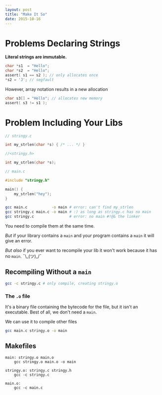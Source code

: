 ```yaml
---
layout: post
title: "Make It So"
date: 2015-10-16
---
```

# Problems Declaring Strings

**Literal strings are immutable.**

```c
char *s1  = "Hello";
char *s2  = "Hello";
assert( s1 == s2 ); // only allocates once
*s2 = 'J'; // segfault
```

However, array notation results in a new allocation

```c
char s3[] = "Hello"; // allocates new memory
assert( s3 != s1 );
```

# Problem Including Your Libs

```c
// stringy.c

int my_strlen(char *s) { /* ... */ }
```

```c
//<stringy.h>

int my_strlen(char *s);
```

```c
// main.c

#include "stringy.h"

main() {
    my_strlen("hey");
}
```

```sh
gcc main.c           -o main # error: can't find my_strlen
gcc stringy.c main.c -o main # :) as long as stringy.c has no main
gcc stringy.c                # error: no main #!@& the linker
```

You need to compile them at the same time.

_But_ if your library contains a `main` and your program contains a `main` it will give an error.

_But also_ if you ever want to recompile your lib it won't work because it has no `main`. ¯\\\_(ツ)\_/¯

## Recompiling Without a `main`

```sh
gcc -c stringy.c # only compile, creating stringy.o
```

### The `.o` file

It's a binary file containing the bytecode for the file, but it isn't an executable. Best of all, we don't need a `main`.

We can use it to compile other files

```sh
gcc main.c stringy.o -o main
```

## Makefiles

```make
main: stringy.o main.o
    gcc stringy.o main.o -o main

stringy.o: stringy.c stringy.h
    gcc -c stringy.c

main.o:
    gcc -c main.c
```
